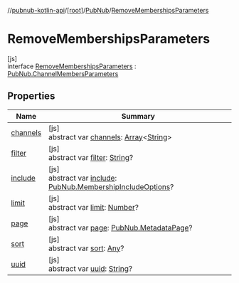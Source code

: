 //[pubnub-kotlin-api](../../../../index.md)/[[root]](../../index.md)/[PubNub](../index.md)/[RemoveMembershipsParameters](index.md)

# RemoveMembershipsParameters

[js]\
interface [RemoveMembershipsParameters](index.md) : [PubNub.ChannelMembersParameters](../-channel-members-parameters/index.md)

## Properties

| Name | Summary |
|---|---|
| [channels](channels.md) | [js]<br>abstract var [channels](channels.md): [Array](https://kotlinlang.org/api/latest/jvm/stdlib/kotlin-stdlib/kotlin/-array/index.html)&lt;[String](https://kotlinlang.org/api/latest/jvm/stdlib/kotlin-stdlib/kotlin/-string/index.html)&gt; |
| [filter](../-channel-members-parameters/filter.md) | [js]<br>abstract var [filter](../-channel-members-parameters/filter.md): [String](https://kotlinlang.org/api/latest/jvm/stdlib/kotlin-stdlib/kotlin/-string/index.html)? |
| [include](../-channel-members-parameters/include.md) | [js]<br>abstract var [include](../-channel-members-parameters/include.md): [PubNub.MembershipIncludeOptions](../-membership-include-options/index.md)? |
| [limit](../-channel-members-parameters/limit.md) | [js]<br>abstract var [limit](../-channel-members-parameters/limit.md): [Number](https://kotlinlang.org/api/latest/jvm/stdlib/kotlin-stdlib/kotlin/-number/index.html)? |
| [page](../-channel-members-parameters/page.md) | [js]<br>abstract var [page](../-channel-members-parameters/page.md): [PubNub.MetadataPage](../-metadata-page/index.md)? |
| [sort](../-channel-members-parameters/sort.md) | [js]<br>abstract var [sort](../-channel-members-parameters/sort.md): [Any](https://kotlinlang.org/api/latest/jvm/stdlib/kotlin-stdlib/kotlin/-any/index.html)? |
| [uuid](uuid.md) | [js]<br>abstract var [uuid](uuid.md): [String](https://kotlinlang.org/api/latest/jvm/stdlib/kotlin-stdlib/kotlin/-string/index.html)? |
